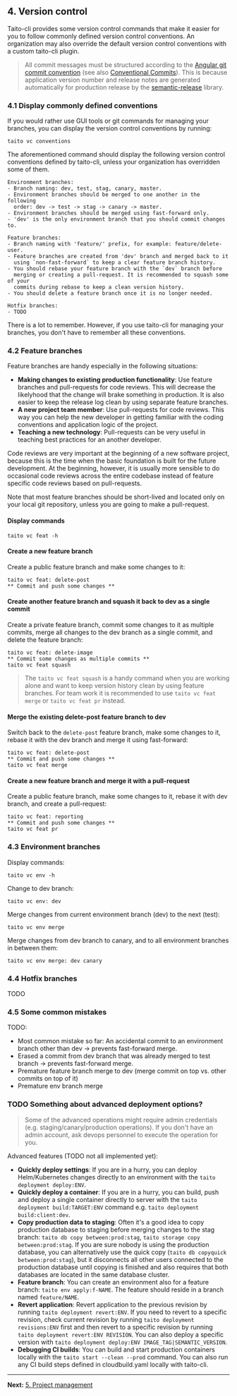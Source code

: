 ## 4. Version control

Taito-cli provides some version control commands that make it easier for you to follow commonly defined version control conventions. An organization may also override the default version control conventions with a custom taito-cli plugin.

> All commit messages must be structured according to the [Angular git commit convention](https://github.com/angular/angular/blob/22b96b9/CONTRIBUTING.md#-commit-message-guidelines) (see also [Conventional Commits](http://conventionalcommits.org/)). This is because application version number and release notes are generated automatically for production release by the [semantic-release](https://github.com/semantic-release/semantic-release) library.

### 4.1 Display commonly defined conventions

If you would rather use GUI tools or git commands for managing your branches, you can display the version control conventions by running:

```shell
taito vc conventions
```

The aforementioned command should display the following version control conventions defined by taito-cli, unless your organization has overridden some of them.

```
Environment branches:
- Branch naming: dev, test, stag, canary, master.
- Environment branches should be merged to one another in the following
  order: dev -> test -> stag -> canary -> master.
- Environment branches should be merged using fast-forward only.
- 'dev' is the only environment branch that you should commit changes to.

Feature branches:
- Branch naming with 'feature/' prefix, for example: feature/delete-user.
- Feature branches are created from 'dev' branch and merged back to it
  using `non-fast-forward` to keep a clear feature branch history.
- You should rebase your feature branch with the `dev` branch before
  merging or creating a pull-request. It is recommended to squash some of your
  commits during rebase to keep a clean version history.
- You should delete a feature branch once it is no longer needed.

Hotfix branches:
- TODO
```

There is a lot to remember. However, if you use taito-cli for managing your branches, you don't have to remember all these conventions.

### 4.2 Feature branches

Feature branches are handy especially in the following situations:

* **Making changes to existing production functionality**: Use feature branches and pull-requests for code reviews. This will decrease the likelyhood that the change will brake something in production. It is also easier to keep the release log clean by using separate feature branches.
* **A new project team member**: Use pull-requests for code reviews. This way you can help the new developer in getting familiar with the coding conventions and application logic of the project.
* **Teaching a new technology**: Pull-requests can be very useful in teaching best practices for an another developer.

Code reviews are very important at the beginning of a new software project, because this is the time when the basic foundation is built for the future development. At the beginning, however, it is usually more sensible to do occasional code reviews across the entire codebase instead of feature specific code reviews based on pull-requests.

Note that most feature branches should be short-lived and located only on your local git repository, unless you are going to make a pull-request.

#### Display commands

```
taito vc feat -h
```

#### Create a new feature branch

Create a public feature branch and make some changes to it:

```
taito vc feat: delete-post
** Commit and push some changes **
```

#### Create another feature branch and squash it back to dev as a single commit

Create a private feature branch, commit some changes to it as multiple commits, merge all changes to the dev branch as a single commit, and delete the feature branch:

```
taito vc feat: delete-image
** Commit some changes as multiple commits **
taito vc feat squash
```

> The `taito vc feat squash` is a handy command when you are working alone and want to keep version history clean by using feature branches. For team work it is recommended to use `taito vc feat merge` or `taito vc feat pr` instead.

#### Merge the existing delete-post feature branch to dev

Switch back to the `delete-post` feature branch, make some changes to it, rebase it with the dev branch and merge it using fast-forward:

```
taito vc feat: delete-post
** Commit and push some changes **
taito vc feat merge
```

#### Create a new feature branch and merge it with a pull-request

Create a public feature branch, make some changes to it, rebase it with dev branch, and create a pull-request:

```
taito vc feat: reporting
** Commit and push some changes **
taito vc feat pr
```

### 4.3 Environment branches

Display commands:

```
taito vc env -h
```

Change to dev branch:

```
taito vc env: dev
```

Merge changes from current environment branch (dev) to the next (test):

```
taito vc env merge
```

Merge changes from dev branch to canary, and to all environment branches in between them:

```
taito vc env merge: dev canary
```

### 4.4 Hotfix branches

TODO

### 4.5 Some common mistakes

TODO:
* Most common mistake so far: An accidental commit to an environment branch other than dev -> prevents fast-forward merge.
* Erased a commit from dev branch that was already merged to test branch -> prevents fast-forward merge.
* Premature feature branch merge to dev (merge commit on top vs. other commits on top of it)
* Premature env branch merge

### TODO Something about advanced deployment options?

> Some of the advanced operations might require admin credentials (e.g. staging/canary/production operations). If you don't have an admin account, ask devops personnel to execute the operation for you.

Advanced features (TODO not all implemented yet):

* **Quickly deploy settings**: If you are in a hurry, you can deploy Helm/Kubernetes changes directly to an environment with the `taito deployment deploy:ENV`.
* **Quickly deploy a container**: If you are in a hurry, you can build, push and deploy a single container directly to server with the `taito deployment build:TARGET:ENV` command e.g. `taito deployment build:client:dev`.
* **Copy production data to staging**: Often it's a good idea to copy production database to staging before merging changes to the stag branch: `taito db copy between:prod:stag`, `taito storage copy between:prod:stag`. If you are sure nobody is using the production database, you can alternatively use the quick copy (`taito db copyquick between:prod:stag`), but it disconnects all other users connected to the production database until copying is finished and also requires that both databases are located in the same database cluster.
* **Feature branch**: You can create an environment also for a feature branch: `taito env apply:f-NAME`. The feature should reside in a branch named `feature/NAME`.
* **Revert application**: Revert application to the previous revision by running `taito deployment revert:ENV`. If you need to revert to a specific revision, check current revision by running `taito deployment revisions:ENV` first and then revert to a specific revision by running `taito deployment revert:ENV REVISION`. You can also deploy a specific version with `taito deployment deploy:ENV IMAGE_TAG|SEMANTIC_VERSION`.
* **Debugging CI builds**: You can build and start production containers locally with the `taito start --clean --prod` command. You can also run any CI build steps defined in cloudbuild.yaml locally with taito-cli.


---

**Next:** [5. Project management](05-project-management.md)
